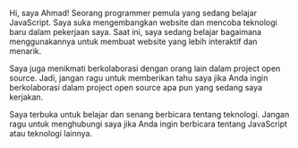 Hi, saya Ahmad! Seorang programmer pemula yang sedang belajar JavaScript. Saya suka mengembangkan website dan mencoba teknologi baru dalam pekerjaan saya. Saat ini, saya sedang belajar bagaimana menggunakannya untuk membuat website yang lebih interaktif dan menarik. 

Saya juga menikmati berkolaborasi dengan orang lain dalam project open source. Jadi, jangan ragu untuk memberikan tahu saya jika Anda ingin berkolaborasi dalam project open source apa pun yang sedang saya kerjakan.

Saya terbuka untuk belajar dan senang berbicara tentang teknologi. Jangan ragu untuk menghubungi saya jika Anda ingin berbicara tentang JavaScript atau teknologi lainnya. 
